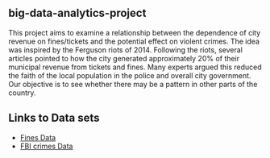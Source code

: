 ## big-data-analytics-project

This project aims to examine a relationship between the dependence of city revenue on fines/tickets and the potential
effect on violent crimes. The idea was inspired by the Ferguson riots of 2014.
Following the riots, several articles pointed to how the city generated approximately 20%
of their municipal revenue from tickets and fines. Many experts argued this reduced the faith
of the local population in the police and overall city government. 
Our objective is to see whether there may be a pattern in other parts of the country.

## Links to Data sets
- [Fines Data](https://sunlightfoundation.com/2016/09/26/where-local-governments-are-paying-the-bills-with-police-fines/)
- [FBI crimes Data](https://www.ucrdatatool.gov/Search/Crime/Local/RunCrimeOneYearofData.cfm)
